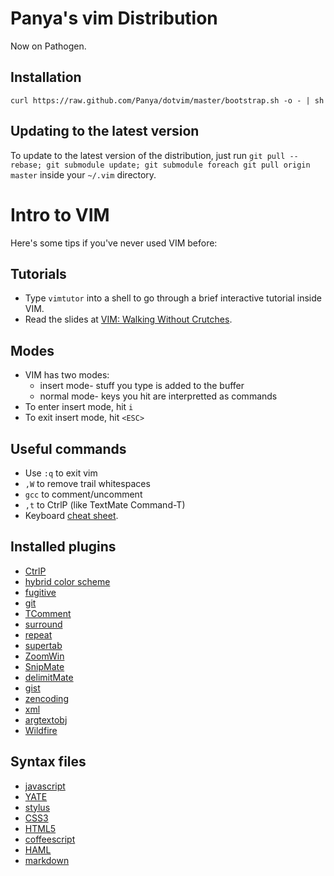 # Panya's vim Distribution

Now on Pathogen.

## Installation

`curl https://raw.github.com/Panya/dotvim/master/bootstrap.sh -o - | sh`

## Updating to the latest version

To update to the latest version of the distribution, just run `git pull --rebase; git submodule update; git submodule foreach git pull origin master` inside your `~/.vim` directory.

# Intro to VIM

Here's some tips if you've never used VIM before:

## Tutorials

* Type `vimtutor` into a shell to go through a brief interactive
  tutorial inside VIM.
* Read the slides at [VIM: Walking Without Crutches](http://walking-without-crutches.heroku.com/#1).

## Modes

* VIM has two modes:
  * insert mode- stuff you type is added to the buffer
  * normal mode- keys you hit are interpretted as commands
* To enter insert mode, hit `i`
* To exit insert mode, hit `<ESC>`

## Useful commands

* Use `:q` to exit vim
* `,W` to remove trail whitespaces
* `gcc` to comment/uncomment
* `,t` to CtrlP (like TextMate Command-T)
* Keyboard [cheat sheet](http://walking-without-crutches.heroku.com/image/images/vi-vim-cheat-sheet.png).

## Installed plugins

* [CtrlP](https://github.com/kien/ctrlp.vim)
* [hybrid color scheme](https://github.com/w0ng/vim-hybrid)
* [fugitive](https://github.com/tpope/vim-fugitive)
* [git](https://github.com/tpope/vim-git)
* [TComment](https://github.com/vim-scripts/tComment)
* [surround](https://github.com/tpope/vim-surround)
* [repeat](https://github.com/tpope/vim-repeat)
* [supertab](https://github.com/ervandew/supertab)
* [ZoomWin](https://github.com/vim-scripts/ZoomWin)
* [SnipMate](https://github.com/msanders/snipmate.vim)
* [delimitMate](https://github.com/Raimondi/delimitMate)
* [gist](https://github.com/mattn/gist-vim)
* [zencoding](https://github.com/mattn/zencoding-vim)
* [xml](https://github.com/othree/xml.vim)
* [argtextobj](https://github.com/vim-scripts/argtextobj.vim)
* [Wildfire](https://github.com/gcmt/wildfire.vim)

## Syntax files

* [javascript](https://github.com/pangloss/vim-javascript)
* [YATE](https://github.com/maksimr/vim-yate)
* [stylus](https://github.com/wavded/vim-stylus)
* [CSS3](https://github.com/hail2u/vim-css3-syntax)
* [HTML5](https://github.com/othree/html5.vim)
* [coffeescript](https://github.com/kchmck/vim-coffee-script)
* [HAML](https://github.com/tpope/vim-haml)
* [markdown](https://github.com/tpope/vim-markdown)
